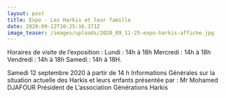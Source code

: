 ```yaml
---
layout: post
title: Expo - Les Harkis et leur famille
date: 2020-09-12T10:25:16.371Z
image_teaser: /images/uploads/2020_09_11-25-expo-harkis-affiche.jpg
---
```

Horaires de visite de l’exposition :
Lundi : 14h à 18h
Mercredi : 14h à 18h
Vendredi : 14h à 18h
Samedi : 14h à 18H.


Samedi 12 septembre 2020 à partir de 14 h
Informations Générales sur la situation actuelle des Harkis et leurs enfants
présentée par :
Mr Mohamed DJAFOUR
Président de L’association Générations Harkis